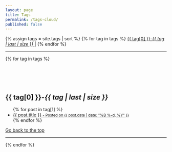 ```yaml
---
layout: page
title: Tags
permalink: /tags-cloud/
published: false
---
```


<div class="blog-tags"> 
    {% assign tags = site.tags | sort %}
    {% for tag in tags %}
    <a href="#{{ tag[0] | slugify }}" class="btn btn-default" style="font-size: {{ tag | last | size  |  times: 4 | plus: 80  }}%"> 
	<!-- style="color: #1C1C1C;" is font color of cloud index -->
      <span class="fa fa-folder-open" aria-hidden="true"> 
        {{ tag[0] }}-<i class="badge">{{ tag | last | size }}</i>
      </span>
    </a>|
    {% endfor %}
  </div>
  <hr/> 
  <div class="post-preview"> 
    {% for tag in tags %} 
      <h2 id="{{ tag[0] | slugify }}" style="padding-top: 70px;"> {{ tag[0] }}-<i class="badge">{{ tag | last | size }}</i></h2>
      <ul class="later on">
        {% for post in tag[1] %}
          <a class="post-subtitle" href="{{ site.baseurl }}{{ post.url }}">
        <li>
          {{ post.title }}
        <small class="post-meta"> - Posted on {{ post.date | date: "%B %-d, %Y" }}</small>
        </li>
        </a>
        {% endfor %}
      </ul>
        <a href="#top" class="btn btn-default">
          <span class="fa fa-refresh" aria-hidden="true"></span> Go back to the top
        </a> 
        <hr/>
    {% endfor %}
  </div>
